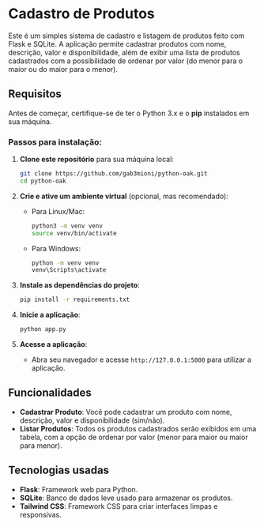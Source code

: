 # Cadastro de Produtos

Este é um simples sistema de cadastro e listagem de produtos feito com Flask e SQLite. A aplicação permite cadastrar produtos com nome, descrição, valor e disponibilidade, além de exibir uma lista de produtos cadastrados com a possibilidade de ordenar por valor (do menor para o maior ou do maior para o menor).

## Requisitos

Antes de começar, certifique-se de ter o Python 3.x e o **pip** instalados em sua máquina.

### Passos para instalação:

1. **Clone este repositório** para sua máquina local:
    ```bash
    git clone https://github.com/gab3mioni/python-oak.git
    cd python-oak
    ```

2. **Crie e ative um ambiente virtual** (opcional, mas recomendado):
    - Para Linux/Mac:
      ```bash
      python3 -m venv venv
      source venv/bin/activate
      ```
    - Para Windows:
      ```bash
      python -m venv venv
      venv\Scripts\activate
      ```

3. **Instale as dependências do projeto**:
    ```bash
    pip install -r requirements.txt
    ```

4. **Inicie a aplicação**:
    ```bash
    python app.py
    ```

5. **Acesse a aplicação**:
    - Abra seu navegador e acesse `http://127.0.0.1:5000` para utilizar a aplicação.

## Funcionalidades

- **Cadastrar Produto**: Você pode cadastrar um produto com nome, descrição, valor e disponibilidade (sim/não).
- **Listar Produtos**: Todos os produtos cadastrados serão exibidos em uma tabela, com a opção de ordenar por valor (menor para maior ou maior para menor).

## Tecnologias usadas

- **Flask**: Framework web para Python.
- **SQLite**: Banco de dados leve usado para armazenar os produtos.
- **Tailwind CSS**: Framework CSS para criar interfaces limpas e responsivas.